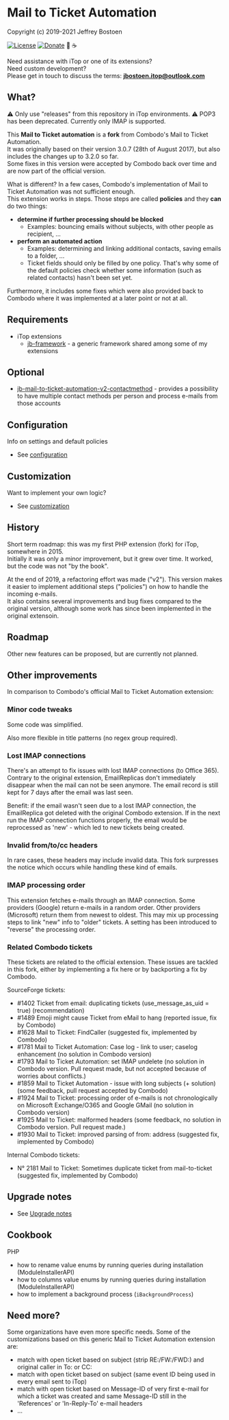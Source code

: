 # Mail to Ticket Automation
Copyright (c) 2019-2021 Jeffrey Bostoen

[![License](https://img.shields.io/github/license/jbostoen/iTop-custom-extensions)](https://github.com/jbostoen/iTop-custom-extensions/blob/master/license.md)
[![Donate](https://img.shields.io/badge/Donate-PayPal-green.svg)](https://www.paypal.me/jbostoen)
🍻 ☕


Need assistance with iTop or one of its extensions?  
Need custom development?  
Please get in touch to discuss the terms: **jbostoen.itop@outlook.com**


## What?

⚠ Only use "releases" from this repository in iTop environments.
⚠ POP3 has been deprecated. Currently only IMAP is supported.

This **Mail to Ticket automation** is a **fork** from Combodo's Mail to Ticket Automation.  
It was originally based on their version 3.0.7 (28th of August 2017), but also includes the changes up to 3.2.0 so far.  
Some fixes in this version were accepted by Combodo back over time and are now part of the official version.

What is different? In a few cases, Combodo's implementation of Mail to Ticket Automation was not sufficient enough.  
This extension works in steps. Those steps are called **policies** and they **can** do two things: 

* **determine if further processing should be blocked**
  * Examples: bouncing emails without subjects, with other people as recipient, ...
* **perform an automated action**
  * Examples: determining and linking additional contacts, saving emails to a folder, ...
  * Ticket fields should only be filled by one policy. That's why some of the default policies check whether some information (such as related contacts) hasn't been set yet.  

Furthermore, it includes some fixes which were also provided back to Combodo where it was implemented at a later point or not at all.



## Requirements

* iTop extensions
  * [jb-framework](https://github.com/jbostoen/itop-jb-framework) - a generic framework shared among some of my extensions

## Optional
* [jb-mail-to-ticket-automation-v2-contactmethod](https://github.com/jbostoen/itop-jb-mail-to-ticket-automation-v2-contactmethod) - provides a possibility to have multiple contact methods per person and process e-mails from those accounts


## Configuration
Info on settings and default policies
* See [configuration](documentation/configuration.md)

## Customization
Want to implement your own logic?
* See [customization](documentation/customization.md)

## History
Short term roadmap: this was my first PHP extension (fork) for iTop, somewhere in 2015.  
Initially it was only a minor improvement, but it grew over time. It worked, but the code was not "by the book".

At the end of 2019, a refactoring effort was made ("v2").
This version makes it easier to implement additional steps ("policies") on how to handle the incoming e-mails.  
It also contains several improvements and bug fixes compared to the original version, 
although some work has since been implemented in the original extensoin.  

## Roadmap

Other new features can be proposed, but are currently not planned.

## Other improvements
In comparison to Combodo's official Mail to Ticket Automation extension:

### Minor code tweaks
Some code was simplified.

Also more flexible in title patterns (no regex group required).

### Lost IMAP connections
There's an attempt to fix issues with lost IMAP connections (to Office 365).
Contrary to the original extension, EmailReplicas don't immediately disappear when the mail can not be seen anymore.
The email record is still kept for 7 days after the email was last seen.

Benefit: if the email wasn't seen due to a lost IMAP connection, the EmailReplica got deleted with the original Combodo extension.
If in the next run the IMAP connection functions properly, the email would be reprocessed as 'new' - which led to new tickets being created.

### Invalid from/to/cc headers
In rare cases, these headers may include invalid data. This fork surpresses the notice which occurs while handling these kind of emails.

### IMAP processing order
This extension fetches e-mails through an IMAP connection.
Some providers (Google) return e-mails in a random order.
Other providers (Microsoft) return them from newest to oldest.
This may mix up processing steps to link "new" info to "older" tickets.
A setting has been introduced to "reverse" the processing order.

### Related Combodo tickets

These tickets are related to the official extension.
These issues are tackled in this fork, either by implementing a fix here or by backporting a fix by Combodo.

SourceForge tickets:
* #1402 Ticket from email: duplicating tickets (use_message_as_uid = true) (recommendation)
* #1489 Emoji might cause Ticket from eMail to hang (reported issue, fix by Combodo)
* #1628 Mail to Ticket: FindCaller (suggested fix, implemented by Combodo)
* #1781 Mail to Ticket Automation: Case log - link to user; caselog enhancement (no solution in Combodo version)
* #1793 Mail to Ticket Automation: set IMAP undelete  (no solution in Combodo version. Pull request made, but not accepted because of worries about conflicts.)
* #1859 Mail to Ticket Automation - issue with long subjects (+ solution) (some feedback, pull request accepted by Combodo)
* #1924 Mail to Ticket: processing order of e-mails is not chronologically on Microsoft Exchange/O365 and Google GMail (no solution in Combodo version)
* #1925 Mail to Ticket: malformed headers (some feedback, no solution in Combodo version. Pull request made.)
* #1930 Mail to Ticket: improved parsing of from: address (suggested fix, implemented by Combodo)

Internal Combodo tickets:
* N° 2181 Mail to Ticket: Sometimes duplicate ticket from mail-to-ticket (suggested fix, implemented by Combodo)

## Upgrade notes
* See [Upgrade notes](documentation/upgrade%20notes.md)

## Cookbook

PHP
* how to rename value enums by running queries during installation (ModuleInstallerAPI)
* how to columns value enums by running queries during installation (ModuleInstallerAPI)
* how to implement a background process (```iBackgroundProcess```)

## Need more?

Some organizations have even more specific needs.
Some of the customizations based on this generic Mail to Ticket Automation extension are:

* match with open ticket based on subject (strip RE:/FW:/FWD:) and original caller in To: or CC:
* match with open ticket based on subject (same event ID being used in every email sent to iTop)
* match with open ticket based on Message-ID of very first e-mail for which a ticket was created and same Message-ID still in the 'References' or 'In-Reply-To' e-mail headers
* ...


